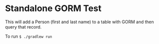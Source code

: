 # Standalone GORM Test

This will add a Person (first and last name) to a table with GORM and then query that record.

To run `$ ./gradlew run`
